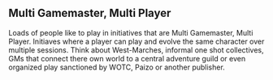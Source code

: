 ## Multi Gamemaster, Multi Player

Loads of people like to play in initiatives that are Multi Gamemaster, Multi Player. Initiaves where a player can play and evolve the same character over multiple sessions. Think about West-Marches, informal one shot collectives, GMs that connect there own world to a central adventure guild or even organized play sanctioned by WOTC, Paizo or another publisher.
